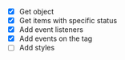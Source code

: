 * [x] Get object 
* [x] Get items with specific status 
* [x] Add event listeners 
* [x] Add events on the tag
* [ ] Add styles